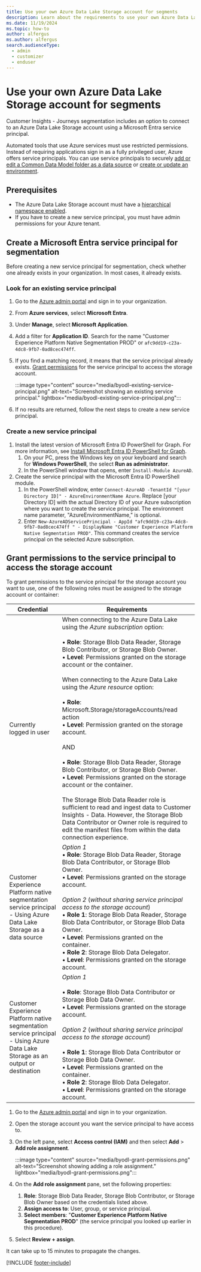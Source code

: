 ```yaml
---
title: Use your own Azure Data Lake Storage account for segments
description: Learn about the requirements to use your own Azure Data Lake Storage account for segments in Customer Insights - Journeys.
ms.date: 11/19/2024
ms.topic: how-to
author: alfergus
ms.author: alfergus
search.audienceType: 
  - admin
  - customizer
  - enduser
---
```


# Use your own Azure Data Lake Storage account for segments

Customer Insights - Journeys segmentation includes an option to connect to an Azure Data Lake Storage account using a Microsoft Entra service principal.

Automated tools that use Azure services must use restricted permissions. Instead of requiring applications sign in as a fully privileged user, Azure offers service principals. You can use service principals to securely [add or edit a Common Data Model folder as a data source](/dynamics365/customer-insights/data/connect-common-data-model) or [create or update an environment](/dynamics365/customer-insights/data/create-environment).

## Prerequisites

- The Azure Data Lake Storage account must have a [hierarchical namespace enabled](/azure/storage/blobs/data-lake-storage-namespace).
- If you have to create a new service principal, you must have admin permissions for your Azure tenant.

## Create a Microsoft Entra service principal for segmentation

Before creating a new service principal for segmentation, check whether one already exists in your organization. In most cases, it already exists.

### Look for an existing service principal

1. Go to the [Azure admin portal](https://portal.azure.com/) and sign in to your organization.
1. From **Azure services**, select **Microsoft Entra**.
1. Under **Manage**, select **Microsoft Application**.
1. Add a filter for **Application ID**. Search for the name "Customer Experience Platform Native Segmentation PROD" or `afc9dd19-c23a-4dc8-9fb7-0ad8cec474ff`.
1. If you find a matching record, it means that the service principal already exists. [Grant permissions](/dynamics365/customer-insights/data/connect-service-principal#grant-permissions-to-the-service-principal-to-access-the-storage-account) for the service principal to access the storage account.

    :::image type="content" source="media/byodl-existing-service-principal.png" alt-text="Screenshot showing an existing service principal." lightbox="media/byodl-existing-service-principal.png":::

1. If no results are returned, follow the next steps to create a new service principal.

### Create a new service principal

1. Install the latest version of Microsoft Entra ID PowerShell for Graph. For more information, see [Install Microsoft Entra ID PowerShell for Graph](/powershell/azure/active-directory/install-adv2).
    1. On your PC, press the Windows key on your keyboard and search for **Windows PowerShell**, the select **Run as administrator**.
    1. In the PowerShell window that opens, enter `Install-Module AzureAD`.
1. Create the service principal with the Microsoft Entra ID PowerShell module.
    1. In the PowerShell window, enter `Connect-AzureAD -TenantId "[your Directory ID]" - AzureEnvironmentName Azure`. Replace [your Directory ID] with the actual Directory ID of your Azure subscription where you want to create the service principal. The environment name parameter, "AzureEnvironmentName," is optional.
    1. Enter `New-AzureADServicePrincipal - AppId "afc9dd19-c23a-4dc8-9fb7-0ad8cec474ff " - DisplayName "Customer Experience Platform Native Segmentation PROD"`. This command creates the service principal on the selected Azure subscription.

## Grant permissions to the service principal to access the storage account

To grant permissions to the service principal for the storage account you want to use, one of the following roles must be assigned to the storage account or container:

| Credential | Requirements |
| --- | --- |
| Currently logged in user | When connecting to the Azure Data Lake using the *Azure subscription* option: <br><br> • **Role**: Storage Blob Data Reader, Storage Blob Contributor, or Storage Blob Owner. <br> • **Level**: Permissions granted on the storage account or the container. <br><br> When connecting to the Azure Data Lake using the *Azure resource* option: <br><br> • **Role**: Microsoft.Storage/storageAccounts/read action <br> • **Level**: Permission granted on the storage account. <br><br> AND <br><br> • **Role**: Storage Blob Data Reader, Storage Blob Contributor, or Storage Blob Owner. <br> • **Level**: Permissions granted on the storage account or the container. <br><br> The Storage Blob Data Reader role is sufficient to read and ingest data to Customer Insights - Data. However, the Storage Blob Data Contributor or Owner role is required to edit the manifest files from within the data connection experience. |
| Customer Experience Platform native segmentation service principal - Using Azure Data Lake Storage as a data source | *Option 1* <br> • **Role**: Storage Blob Data Reader, Storage Blob Data Contributor, or Storage Blob Owner.<br> • **Level**: Permissions granted on the storage account. <br><br> *Option 2* (*without sharing service principal access to the storage account*)<br> • **Role 1**: Storage Blob Data Reader, Storage Blob Data Contributor, or Storage Blob Data Owner. <br> • **Level**: Permissions granted on the container. <br> • **Role 2**: Storage Blob Data Delegator. <br> • **Level**: Permissions granted on the storage account. |
| Customer Experience Platform native segmentation service principal - Using Azure Data Lake Storage as an output or destination | *Option 1* <br><br> • **Role**: Storage Blob Data Contributor or Storage Blob Data Owner.<br> • **Level**: Permissions granted on the storage account. <br><br> *Option 2* (*without sharing service principal access to the storage account*)<br><br> • **Role 1**: Storage Blob Data Contributor or Storage Blob Data Owner. <br> • **Level**: Permissions granted on the container. <br> • **Role 2**: Storage Blob Data Delegator.<br>• **Level**: Permissions granted on the storage account. |

1. Go to the [Azure admin portal](https://portal.azure.com/) and sign in to your organization.
1. Open the storage account you want the service principal to have access to.
1. On the left pane, select **Access control (IAM)** and then select **Add** > **Add role assignment**.

    :::image type="content" source="media/byodl-grant-permissions.png" alt-text="Screenshot showing adding a role assignment." lightbox="media/byodl-grant-permissions.png":::

1. On the **Add role assignment** pane, set the following properties:
    1. **Role**: Storage Blob Data Reader, Storage Blob Contributor, or Storage Blob Owner based on the credentials listed above.
    1. **Assign access to**: User, group, or service principal.
    1. **Select members**: "**Customer Experience Platform Native Segmentation PROD**" (the service principal you looked up earlier in this procedure).
1. Select **Review + assign**.

It can take up to 15 minutes to propagate the changes.

[!INCLUDE [footer-include](./includes/footer-banner.md)]